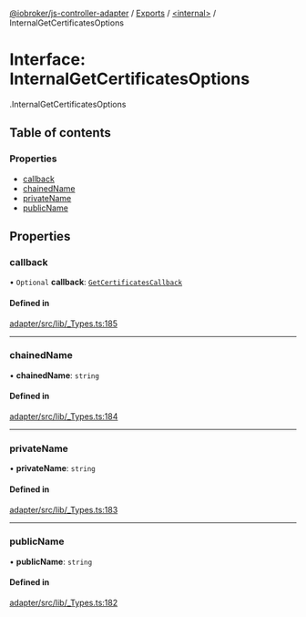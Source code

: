 [@iobroker/js-controller-adapter](../README.md) / [Exports](../modules.md) / [<internal\>](../modules/internal_.md) / InternalGetCertificatesOptions

# Interface: InternalGetCertificatesOptions

[<internal>](../modules/internal_.md).InternalGetCertificatesOptions

## Table of contents

### Properties

- [callback](internal_.InternalGetCertificatesOptions.md#callback)
- [chainedName](internal_.InternalGetCertificatesOptions.md#chainedname)
- [privateName](internal_.InternalGetCertificatesOptions.md#privatename)
- [publicName](internal_.InternalGetCertificatesOptions.md#publicname)

## Properties

### callback

• `Optional` **callback**: [`GetCertificatesCallback`](../modules/internal_.md#getcertificatescallback)

#### Defined in

[adapter/src/lib/_Types.ts:185](https://github.com/ioBroker/ioBroker.js-controller/blob/f8686615/packages/adapter/src/lib/_Types.ts#L185)

___

### chainedName

• **chainedName**: `string`

#### Defined in

[adapter/src/lib/_Types.ts:184](https://github.com/ioBroker/ioBroker.js-controller/blob/f8686615/packages/adapter/src/lib/_Types.ts#L184)

___

### privateName

• **privateName**: `string`

#### Defined in

[adapter/src/lib/_Types.ts:183](https://github.com/ioBroker/ioBroker.js-controller/blob/f8686615/packages/adapter/src/lib/_Types.ts#L183)

___

### publicName

• **publicName**: `string`

#### Defined in

[adapter/src/lib/_Types.ts:182](https://github.com/ioBroker/ioBroker.js-controller/blob/f8686615/packages/adapter/src/lib/_Types.ts#L182)
